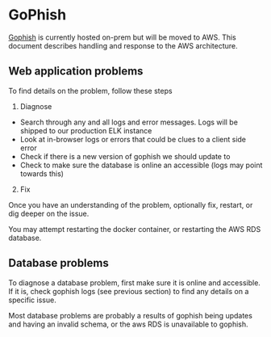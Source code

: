 # GoPhish

[Gophish](https://github.secureserver.net/threat/threat-tools#GoPhish) is currently hosted on-prem but will be moved to AWS. This document describes handling and response to the AWS architecture.

## Web application problems

To find details on the problem, follow these steps

1. Diagnose

* Search through any and all logs and error messages. Logs will be shipped to our production ELK instance
* Look at in-browser logs or errors that could be clues to a client side error
* Check if there is a new version of gophish we should update to
* Check to make sure the database is online an accessible (logs may point towards this)

2. Fix

Once you have an understanding of the problem, optionally fix, restart, or dig deeper on the issue.

You may attempt restarting the docker container, or restarting the AWS RDS database.

## Database problems

To diagnose a database problem, first make sure it is online and accessible.  If it is, check gophish logs (see previous section) to find any details on a specific issue.

Most database problems are probably a results of gophish being updates and having an invalid schema, or the aws RDS is unavailable to gophish.

